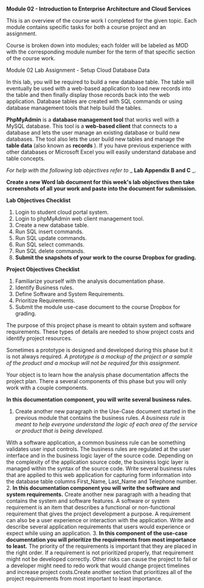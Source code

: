 **Module 02 - Introduction to Enterprise Architecture and Cloud Services**

This is an overview of the course work I completed for the given topic. Each module contains specific tasks for both a course project and an assignment.

Course is broken down into modules; each folder will be labeled as MOD with the corresponding module number for the term of that specific section of the course work.

Module 02 Lab Assignment - Setup Cloud Database Data

In this lab, you will be required to build a new database table. The table will eventually be used with a web-based application to load new records into the table and then finally display those records back into the web application. Database tables are created with SQL commands or using database management tools that help build the tables.

**PhpMyAdmin** is a **database management tool** that works well with a MySQL database. This tool is a **web-based client** that connects to a database and lets the user manage an existing database or build new databases. The tool also lets the user build new tables and manage the **table data** (also known as **records** ). If you have previous experience with other databases or Microsoft Excel you will easily understand database and table concepts.

_For help with the following lab objectives refer to_ _ **Lab Appendix B and C** _.

**Create a new Word lab document for this week&#39;s lab objectives then take screenshots of all your work and paste into the document for submission.**

**Lab Objectives Checklist**

1. Login to student cloud portal system.
2. Login to phpMyAdmin web client management tool.
3. Create a new database table.
4. Run SQL insert commands.
5. Run SQL update commands.
6. Run SQL select commands.
7. Run SQL delete commands.
8. **Submit the snapshots of your work to the course Dropbox for grading.**

**Project Objectives Checklist**

1. Familiarize yourself with the analysis documentation phase.
2. Identify Business rules.
3. Define Software and System Requirements.
4. Prioritize Requirements.
5. Submit the module use-case document to the course Dropbox for grading.

The purpose of this project phase is meant to obtain system and software requirements. These types of details are needed to show project costs and identify project resources.

Sometimes a prototype is designed and developed during this phase but it is not always required. _A prototype is a mockup of the project or a sample of the product and a mockup will not be required for this assignment_.

Your object is to learn how the analysis phase documentation affects the project plan. There a several components of this phase but you will only work with a couple components.

**In this documentation component, you will write several business rules.**

1. Create another new paragraph in the Use-Case document started in the previous module that contains the business rules. _A business rule is meant to help everyone understand the logic of each area of the service or product that is being developed._

With a software application, a common business rule can be something validates user input controls. The business rules are regulated at the user interface and in the business logic layer of the source code. Depending on the complexity of the application source code, the business logic layer is managed within the syntax of the source code. Write several business rules that are applied to this web application for capturing form information into the database table columns First\_Name, Last\_Name and Telephone number.
2.
**In this documentation component you will write the software and system requirements.** Create another new paragraph with a heading that contains the system and software features. A software or system requirement is an item that describes a functional or non-functional requirement that gives the project development a purpose. A requirement can also be a user experience or interaction with the application. Write and describe several application requirements that users would experience or expect while using an application.
3.
**In this component of the use-case documentation you will prioritize the requirements from most importance to least.**
The priority of the requirements is important that they are placed in the right order. If a requirement is not prioritized properly, that requirement might not be developed correctly. Other risks can cause the project to fail or a developer might need to redo work that would change project timelines and increase project costs.Create another section that prioritizes all of the project requirements from most important to least importance.